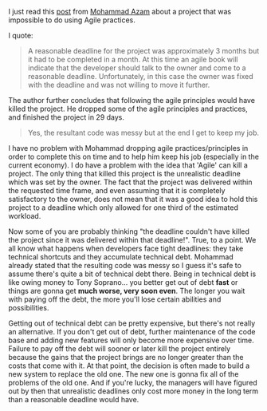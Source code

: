 I just read this <a href="http://www.azamsharp.com//Posts/145_When_Being_Agile_Kills_the_Project.aspx">post</a> from <a href="http://www.azamsharp.com/">Mohammad Azam</a> about a project that was impossible to do using Agile practices.

I quote:

<blockquote>A reasonable deadline for the project was approximately 3 months but it had to be completed in a month. At this time an agile book will indicate that the developer should talk to the owner and come to a reasonable deadline. Unfortunately, in this case the owner was fixed with the deadline and was not willing to move it further.</blockquote>

The author further concludes that following the agile principles would have killed the project.  He dropped some of the agile principles and practices, and finished the project in 29 days.  

<blockquote>Yes, the resultant code was messy but at the end I get to keep my job.</blockquote>

I have no problem with Mohammad dropping agile practices/principles in order to complete this on time and to help him keep his job (especially in the current economy).  I do have a problem with the idea that 'Agile' can kill a project.  The only thing that killed this project is the unrealistic deadline which was set by the owner.  The fact that the project was delivered within the requested time frame, and even assuming that it is completely satisfactory to the owner, does not mean that it was a good idea to hold this project to a deadline which only allowed for one third of the estimated workload.

Now some of you are probably thinking "the deadline couldn't have killed the project since it was delivered within that deadline!".  True, to a point.  We all know what happens when developers face tight deadlines: they take technical shortcuts and they accumulate technical debt.  Mohammad already stated that the resulting code was messy so I guess it's safe to assume there's quite a bit of technical debt there.  Being in technical debt is like owing money to Tony Soprano... you better get out of debt <strong>fast</strong> or things are gonna get <strong>much worse, very soon even</strong>.  The longer you wait with paying off the debt, the more you'll lose certain abilities and possibilities.

Getting out of technical debt can be pretty expensive, but there's not really an alternative.  If you don't get out of debt, further maintenance of the code base and adding new features will only become more expensive over time.  Failure to pay off the debt will sooner or later kill the project entirely because the gains that the project brings are no longer greater than the costs that come with it.  At that point, the decision is often made to build a new system to replace the old one.  The new one is gonna fix all of the problems of the old one.  And if you're lucky, the managers will have figured out by then that unrealistic deadlines only cost more money in the long term than a reasonable deadline would have. 